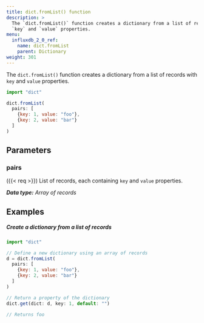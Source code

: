```yaml
---
title: dict.fromList() function
description: >
  The `dict.fromList()` function creates a dictionary from a list of records with
  `key` and `value` properties.
menu:
  influxdb_2_0_ref:
    name: dict.fromList
    parent: Dictionary
weight: 301
---
```


The `dict.fromList()` function creates a dictionary from a list of records with
`key` and `value` properties.

```js
import "dict"

dict.fromList(
  pairs: [
    {key: 1, value: "foo"},
    {key: 2, value: "bar"}
  ]
)
```

## Parameters

### pairs
({{< req >}}) List of records, each containing `key` and `value` properties.

_**Data type:** Array of records_

## Examples

##### Create a dictionary from a list of records
```js
import "dict"

// Define a new dictionary using an array of records
d = dict.fromList(
  pairs: [
    {key: 1, value: "foo"},
    {key: 2, value: "bar"}
  ]
)

// Return a property of the dictionary
dict.get(dict: d, key: 1, default: "")

// Returns foo
```